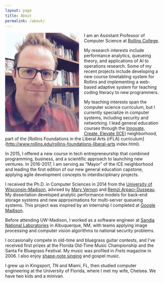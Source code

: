 ```yaml
---
layout: page
title: About
permalink: /about/
---
```

<img src="/images/self_color.jpg" width ="240px"  align="left" style="margin-right: 1rem;" alt="Picture of Dan Myers"/>

I am an Assistant Professor of Computer Science at [Rollins College](http://www.rollins.edu).

My research interests include performance analytics, queueing theory, and applications of AI to operations research.
Some of my recent projects include developing a new
course timetabling system for Rollins and implementing a web-based adaptive system for teaching
coding literacy to new programmers.

My teaching interests span the computer science curriculum, but I currently specialize in computer systems,
including security and networking. I lead general education courses through the 
[Innovate, Create, Elevate (ICE)](http://www.rollins.edu/rollins-foundations-liberal-arts/neighborhoods/innovate-create-elevate.html)
neighborhood, part of the [Rollins Foundations in the Liberal Arts (rFLA) curriculum](http://www.rollins.edu/rollins-foundations-liberal-arts
index.html).

In 2015, I offered a new course in tech entrepreneurship that combined programming,
business, and a scientific approach to launching new ventures. In 2016-2017, I am serving as 
"Mayor" of the ICE neighborhood and leading the first edition of our new general education capstone,
applying agile development concepts to interdisciplinary projects.

I received the Ph.D. in Computer Sciences in 2014 from the [University of 
Wisconsin-Madison](http://www.cs.wisc.edu), advised by [Mary Vernon](http://cs.wisc.edu/~vernon) and 
[Remzi Arpaci-Dusseau](http://www.cs.wisc.edu/~remzi). My dissertation developed analytic 
performance models for back-end storage systems and new approximations for multi-server queueing systems. 
This project was inspired by an internship I completed at 
[Google Madison](https://www.google.com/about/locations/madison/).

Before attending UW-Madison, I
worked as a software engineer at 
[Sandia National Laboratories](http://www.sandia.gov) in Albuquerque, NM, with 
teams applying image processing and computer vision algorithms to national security problems.

I occasionally compete in old-time and bluegrass guitar contests, and I've received first prizes
at the Florida Old-Time Music Championship and the Santa Fe Bluegrass Festival. My music was profiled in *Frets* 
magazine in 2006. I also enjoy [shape-note singing](http://www.fasola.org) and gospel music.

I grew up in Kingsport, TN and Miami, FL, then studied computer engineering at the 
University of Florida, where I met my wife, Chelsea. We have two kids and a minivan.
